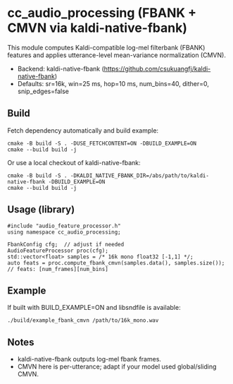 cc_audio_processing (FBANK + CMVN via kaldi-native-fbank)
=========================================================

This module computes Kaldi-compatible log-mel filterbank (FBANK) features and applies utterance-level mean-variance normalization (CMVN).

- Backend: kaldi-native-fbank (https://github.com/csukuangfj/kaldi-native-fbank)
- Defaults: sr=16k, win=25 ms, hop=10 ms, num_bins=40, dither=0, snip_edges=false

Build
-----

Fetch dependency automatically and build example:

```
cmake -B build -S . -DUSE_FETCHCONTENT=ON -DBUILD_EXAMPLE=ON
cmake --build build -j
```

Or use a local checkout of kaldi-native-fbank:

```
cmake -B build -S . -DKALDI_NATIVE_FBANK_DIR=/abs/path/to/kaldi-native-fbank -DBUILD_EXAMPLE=ON
cmake --build build -j
```

Usage (library)
---------------

```
#include "audio_feature_processor.h"
using namespace cc_audio_processing;

FbankConfig cfg;  // adjust if needed
AudioFeatureProcessor proc(cfg);
std::vector<float> samples = /* 16k mono float32 [-1,1] */;
auto feats = proc.compute_fbank_cmvn(samples.data(), samples.size());
// feats: [num_frames][num_bins]
```

Example
-------

If built with BUILD_EXAMPLE=ON and libsndfile is available:

```
./build/example_fbank_cmvn /path/to/16k_mono.wav
```

Notes
-----

- kaldi-native-fbank outputs log-mel fbank frames.
- CMVN here is per-utterance; adapt if your model used global/sliding CMVN.


